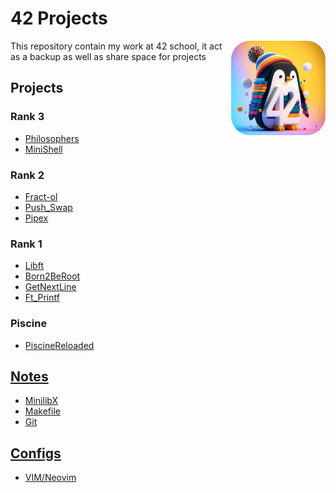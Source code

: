 # 42 Projects

<img src="Media/3D render of a penguin with colorful background + 42 Number in white.jpeg" width="30%" title="Bing AI - 3d pinguin logo with 42" draggable="false" style="border-radius: 20%;" align="right"/>

This repository contain my work at 42 school, it act as a backup as well as share space for projects

## Projects

### Rank 3

* [Philosophers](./Projects/Philosophers/)
* [MiniShell](./Projects/MiniShell/)

### Rank 2

* [Fract-ol](./Projects/Fract-ol/)
* [Push_Swap](./Projects/Push_swap/)
* [Pipex](./Projects/Pipex/)

### Rank 1

* [Libft](./Projects/Libft/)
* [Born2BeRoot](./Projects/Born2BeRoot/)
* [GetNextLine](./Projects/GetNextLine/)
* [Ft_Printf](./Projects/Ft_printf/)

### Piscine

* [PiscineReloaded](./Projects/PiscineReloaded/)

## [Notes](/Notes/)

* [MinilibX](/Notes/minilibx.md)
* [Makefile](/Notes/makefile.md)
* [Git](/Notes/git.md)

## [Configs](/Config/)

* [VIM/Neovim](/Config/VIM/)
